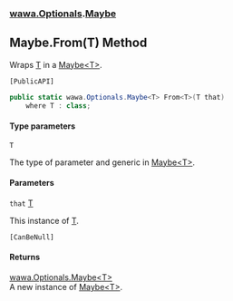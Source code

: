 ### [wawa.Optionals](wawa.Optionals.md 'wawa.Optionals').[Maybe](Maybe.md 'wawa.Optionals.Maybe')

## Maybe.From<T>(T) Method

Wraps [T](Maybe.From{T}(T).md#wawa.Optionals.Maybe.From_T_(T).T 'wawa.Optionals.Maybe.From<T>(T).T') in a [Maybe&lt;T&gt;](Maybe{T}.md 'wawa.Optionals.Maybe<T>').<p/>`[PublicAPI]`

```csharp
public static wawa.Optionals.Maybe<T> From<T>(T that)
    where T : class;
```
#### Type parameters

<a name='wawa.Optionals.Maybe.From_T_(T).T'></a>

`T`

The type of parameter and generic in [Maybe&lt;T&gt;](Maybe{T}.md 'wawa.Optionals.Maybe<T>').
#### Parameters

<a name='wawa.Optionals.Maybe.From_T_(T).that'></a>

`that` [T](Maybe.From{T}(T).md#wawa.Optionals.Maybe.From_T_(T).T 'wawa.Optionals.Maybe.From<T>(T).T')

This instance of [T](Maybe.From{T}(T).md#wawa.Optionals.Maybe.From_T_(T).T 'wawa.Optionals.Maybe.From<T>(T).T').<p/>`[CanBeNull]`

#### Returns
[wawa.Optionals.Maybe&lt;](Maybe{T}.md 'wawa.Optionals.Maybe<T>')[T](Maybe.From{T}(T).md#wawa.Optionals.Maybe.From_T_(T).T 'wawa.Optionals.Maybe.From<T>(T).T')[&gt;](Maybe{T}.md 'wawa.Optionals.Maybe<T>')  
A new instance of [Maybe&lt;T&gt;](Maybe{T}.md 'wawa.Optionals.Maybe<T>').